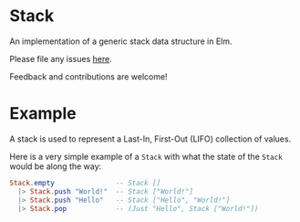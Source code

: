 # Stack

An implementation of a generic stack data structure in Elm.

Please file any issues [here](https://github.com/ntreu14/elm-stack/issues).

Feedback and contributions are welcome!

# Example

A stack is used to represent a Last-In, First-Out (LIFO) collection of values.

Here is a very simple example of a `Stack` with what the state of the `Stack` would be along the way:

```elm
Stack.empty               -- Stack []
  |> Stack.push "World!"  -- Stack ["World!"]
  |> Stack.push "Hello"   -- Stack ["Hello", "World!"]
  |> Stack.pop            -- (Just "Hello", Stack ["World!"])
```
